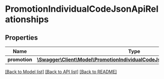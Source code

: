 # PromotionIndividualCodeJsonApiRelationships

## Properties
Name | Type | Description | Notes
------------ | ------------- | ------------- | -------------
**promotion** | [**\Swagger\Client\Model\PromotionIndividualCodeJsonApiRelationshipsPromotion**](PromotionIndividualCodeJsonApiRelationshipsPromotion.md) |  | [optional] 

[[Back to Model list]](../../README.md#documentation-for-models) [[Back to API list]](../../README.md#documentation-for-api-endpoints) [[Back to README]](../../README.md)


